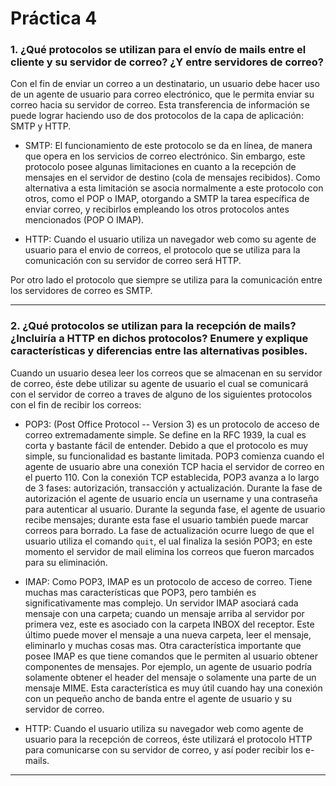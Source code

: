 # Práctica 4

### 1. ¿Qué protocolos se utilizan para el envío de mails entre el cliente y su servidor de correo? ¿Y entre servidores de correo?

Con el fin de enviar un correo a un destinatario, un usuario debe hacer uso de un agente de usuario para correo electrónico, que le permita enviar su correo hacia su servidor de correo. Esta transferencia de información se puede lograr haciendo uso de dos protocolos de la capa de aplicación: SMTP y HTTP.

* SMTP: El funcionamiento de este protocolo se da en línea, de manera que opera en los servicios de correo electrónico. Sin embargo, este protocolo posee algunas limitaciones en cuanto a la recepción de mensajes en el servidor de destino (cola de mensajes recibidos). Como alternativa a esta limitación se asocia normalmente a este protocolo con otros, como el POP o IMAP, otorgando a SMTP la tarea específica de enviar correo, y recibirlos empleando los otros protocolos antes mencionados (POP O IMAP).

* HTTP: Cuando el usuario utiliza un navegador web como su agente de usuario para el envio de correos, el protocolo que se utiliza para la comunicación con su servidor de correo será HTTP.

Por otro lado el protocolo que siempre se utiliza para la comunicación entre los servidores de correo es SMTP.

---

### 2.  ¿Qué protocolos se utilizan para la recepción de mails? ¿Incluiría a HTTP en dichos protocolos? Enumere y explique características y diferencias entre las alternativas posibles.

Cuando un usuario desea leer los correos que se almacenan en su servidor de correo, éste debe utilizar su agente de usuario el cual se comunicará con el servidor de correo a traves de alguno de los siguientes protocolos con el fin de recibir los correos:

* POP3: (Post Office Protocol -- Version 3) es un protocolo de acceso de correo extremadamente simple. Se define en la RFC 1939, la cual es corta y bastante fácil de entender. Debido a que el protocolo es muy simple, su funcionalidad es bastante limitada. POP3 comienza cuando el agente de usuario abre una conexión TCP hacia el servidor de correo en el puerto 110. Con la conexión TCP establecida, POP3 avanza a lo largo de 3 fases: autorización, transacción y actualización. Durante la fase de autorización el agente de usuario encía un username y una contraseña para autenticar al usuario. Durante la segunda fase, el agente de usuario recibe mensajes; durante esta fase el usuario también puede marcar correos para borrado. La fase de actualización ocurre luego de que el usuario utiliza el comando `quit`, el ual finaliza la sesión POP3; en este momento el servidor de mail elimina los correos que fueron marcados para su eliminación.

* IMAP: Como POP3, IMAP es un protocolo de acceso de correo. Tiene muchas mas características que POP3, pero también es significativamente mas complejo. Un servidor IMAP asociará cada mensaje con una carpeta; cuando un mensaje arriba al servidor por primera vez, este es asociado con la carpeta INBOX del receptor. Este último puede mover el mensaje a una nueva carpeta, leer el mensaje, eliminarlo y muchas cosas mas. Otra característica importante que posee IMAP es que tiene comandos que le permiten al usuario obtener componentes de mensajes. Por ejemplo, un agente de usuario podría solamente obtener el header del mensaje o solamente una parte de un mensaje MIME. Esta característica es muy útil cuando hay una conexión con un pequeño ancho de banda entre el agente de usuario y su servidor de correo.

* HTTP: Cuando el usuario utiliza su navegador web como agente de usuario para la recepción de correos, éste utilizará el protocolo HTTP para comunicarse con su servidor de correo, y así poder recibir los e-mails.

---





